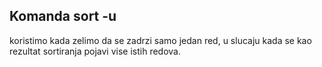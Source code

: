 ## Komanda sort -u
koristimo kada zelimo da se zadrzi samo jedan red, u slucaju kada se kao rezultat sortiranja pojavi vise istih redova.
